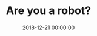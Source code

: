 ---
_external_link: https://www.bloomberg.com/news/articles/2018-12-21/-metoo-pushed-companies-to-seek-new-resources-change-policies
archived_url: https://web.archive.org/web/20190429233311/https://www.bloomberg.com/news/articles/2018-12-21/-metoo-pushed-companies-to-seek-new-resources-change-policies
article: Why did this happen? Please make sure your browser supports JavaScript and
  cookies and that you are not blocking them from loading. For more information you
  can review our Terms of Service and Cookie Policy.
date: '2018-12-21 00:00:00'
description: null
headline: Are you a robot?
image:
  focal_point: Smart
original_url: https://www.bloomberg.com/news/articles/2018-12-21/-metoo-pushed-companies-to-seek-new-resources-change-policies
outline_html: Why did this happen? Please make sure your browser supports JavaScript
  and cookies and that you are not blocking them from loading. For more information
  you can review our Terms of Service and Cookie Policy.
publication: null
summary: Why did this happen? Please make sure your browser supports JavaScript and
  cookies and that you are not blocking them from loading. For more information you
  can review our Terms of Service and Cookie Policy....
title: Are you a robot?

---